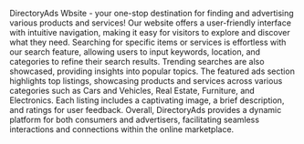 DirectoryAds Wbsite - your one-stop destination for finding and advertising various products and services! Our website offers a user-friendly interface with intuitive navigation, making it easy for visitors to explore and discover what they need. Searching for specific items or services is effortless with our search feature, allowing users to input keywords, location, and categories to refine their search results. Trending searches are also showcased, providing insights into popular topics. The featured ads section highlights top listings, showcasing products and services across various categories such as Cars and Vehicles, Real Estate, Furniture, and Electronics. Each listing includes a captivating image, a brief description, and ratings for user feedback. Overall, DirectoryAds provides a dynamic platform for both consumers and advertisers, facilitating seamless interactions and connections within the online marketplace.

